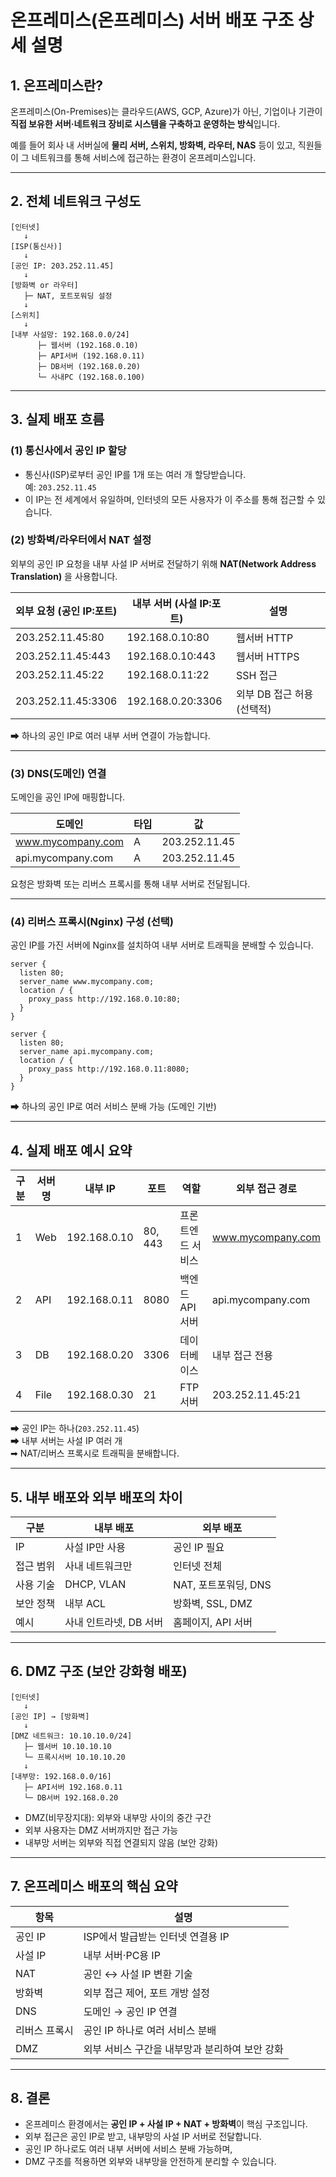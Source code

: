 # 온프레미스(온프레미스) 서버 배포 구조 상세 설명

## 1. 온프레미스란?
온프레미스(On-Premises)는 클라우드(AWS, GCP, Azure)가 아닌, 
기업이나 기관이 **직접 보유한 서버·네트워크 장비로 시스템을 구축하고 운영하는 방식**입니다.

예를 들어 회사 내 서버실에 **물리 서버, 스위치, 방화벽, 라우터, NAS** 등이 있고,
직원들이 그 네트워크를 통해 서비스에 접근하는 환경이 온프레미스입니다.

---

## 2. 전체 네트워크 구성도

```
[인터넷]
   ↓
[ISP(통신사)]
   ↓
[공인 IP: 203.252.11.45]
   ↓
[방화벽 or 라우터]
   ├─ NAT, 포트포워딩 설정
   ↓
[스위치]
   ↓
[내부 사설망: 192.168.0.0/24]
      ├─ 웹서버 (192.168.0.10)
      ├─ API서버 (192.168.0.11)
      ├─ DB서버 (192.168.0.20)
      └─ 사내PC (192.168.0.100)
```

---

## 3. 실제 배포 흐름

### (1) 통신사에서 공인 IP 할당
- 통신사(ISP)로부터 공인 IP를 1개 또는 여러 개 할당받습니다.  
  예: `203.252.11.45`
- 이 IP는 전 세계에서 유일하며, 인터넷의 모든 사용자가 이 주소를 통해 접근할 수 있습니다.

### (2) 방화벽/라우터에서 NAT 설정
외부의 공인 IP 요청을 내부 사설 IP 서버로 전달하기 위해 **NAT(Network Address Translation)** 을 사용합니다.

| 외부 요청 (공인 IP:포트) | 내부 서버 (사설 IP:포트) | 설명 |
|------------------|-----------------|----------|
| 203.252.11.45:80 | 192.168.0.10:80 | 웹서버 HTTP |
| 203.252.11.45:443 | 192.168.0.10:443 | 웹서버 HTTPS |
| 203.252.11.45:22 | 192.168.0.11:22 | SSH 접근 |
| 203.252.11.45:3306 | 192.168.0.20:3306 | 외부 DB 접근 허용 (선택적) |

➡ 하나의 공인 IP로 여러 내부 서버 연결이 가능합니다.

---

### (3) DNS(도메인) 연결
도메인을 공인 IP에 매핑합니다.

| 도메인 | 타입 | 값 |
|---------|------|---|
| www.mycompany.com | A | 203.252.11.45 |
| api.mycompany.com | A | 203.252.11.45 |

요청은 방화벽 또는 리버스 프록시를 통해 내부 서버로 전달됩니다.

---

### (4) 리버스 프록시(Nginx) 구성 (선택)
공인 IP를 가진 서버에 Nginx를 설치하여 내부 서버로 트래픽을 분배할 수 있습니다.

```
server {
  listen 80;
  server_name www.mycompany.com;
  location / {
    proxy_pass http://192.168.0.10:80;
  }
}

server {
  listen 80;
  server_name api.mycompany.com;
  location / {
    proxy_pass http://192.168.0.11:8080;
  }
}
```

➡ 하나의 공인 IP로 여러 서비스 분배 가능 (도메인 기반)

---

## 4. 실제 배포 예시 요약

| 구분 | 서버명 | 내부 IP | 포트 | 역할 | 외부 접근 경로 |
|------|--------|----------|------|------|----------------|
| 1 | Web | 192.168.0.10 | 80, 443 | 프론트엔드 서비스 | www.mycompany.com |
| 2 | API | 192.168.0.11 | 8080 | 백엔드 API 서버 | api.mycompany.com |
| 3 | DB | 192.168.0.20 | 3306 | 데이터베이스 | 내부 접근 전용 |
| 4 | File | 192.168.0.30 | 21 | FTP 서버 | 203.252.11.45:21 |

➡ 공인 IP는 하나(`203.252.11.45`)  
➡ 내부 서버는 사설 IP 여러 개  
➡ NAT/리버스 프록시로 트래픽을 분배합니다.

---

## 5. 내부 배포와 외부 배포의 차이

| 구분 | 내부 배포 | 외부 배포 |
|------|------------|------------|
| IP | 사설 IP만 사용 | 공인 IP 필요 |
| 접근 범위 | 사내 네트워크만 | 인터넷 전체 |
| 사용 기술 | DHCP, VLAN | NAT, 포트포워딩, DNS |
| 보안 정책 | 내부 ACL | 방화벽, SSL, DMZ |
| 예시 | 사내 인트라넷, DB 서버 | 홈페이지, API 서버 |

---

## 6. DMZ 구조 (보안 강화형 배포)

```
[인터넷]
   ↓
[공인 IP] → [방화벽]
   ↓
[DMZ 네트워크: 10.10.10.0/24]
   ├─ 웹서버 10.10.10.10
   └─ 프록시서버 10.10.10.20
   ↓
[내부망: 192.168.0.0/16]
   ├─ API서버 192.168.0.11
   └─ DB서버 192.168.0.20
```

- DMZ(비무장지대): 외부와 내부망 사이의 중간 구간  
- 외부 사용자는 DMZ 서버까지만 접근 가능  
- 내부망 서버는 외부와 직접 연결되지 않음 (보안 강화)

---

## 7. 온프레미스 배포의 핵심 요약

| 항목 | 설명 |
|------|------|
| 공인 IP | ISP에서 발급받는 인터넷 연결용 IP |
| 사설 IP | 내부 서버·PC용 IP |
| NAT | 공인 ↔ 사설 IP 변환 기술 |
| 방화벽 | 외부 접근 제어, 포트 개방 설정 |
| DNS | 도메인 → 공인 IP 연결 |
| 리버스 프록시 | 공인 IP 하나로 여러 서비스 분배 |
| DMZ | 외부 서비스 구간을 내부망과 분리하여 보안 강화 |

---

## 8. 결론

- 온프레미스 환경에서는 **공인 IP + 사설 IP + NAT + 방화벽**이 핵심 구조입니다.  
- 외부 접근은 공인 IP로 받고, 내부망의 사설 IP 서버로 전달합니다.  
- 공인 IP 하나로도 여러 내부 서버에 서비스 분배 가능하며,  
- DMZ 구조를 적용하면 외부와 내부망을 안전하게 분리할 수 있습니다.
